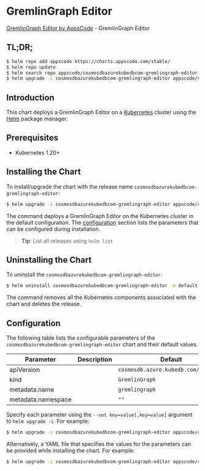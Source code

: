 # GremlinGraph Editor

[GremlinGraph Editor by AppsCode](https://appscode.com) - GremlinGraph Editor

## TL;DR;

```bash
$ helm repo add appscode https://charts.appscode.com/stable/
$ helm repo update
$ helm search repo appscode/cosmosdbazurekubedbcom-gremlingraph-editor --version=v0.25.0
$ helm upgrade -i cosmosdbazurekubedbcom-gremlingraph-editor appscode/cosmosdbazurekubedbcom-gremlingraph-editor -n default --create-namespace --version=v0.25.0
```

## Introduction

This chart deploys a GremlinGraph Editor on a [Kubernetes](http://kubernetes.io) cluster using the [Helm](https://helm.sh) package manager.

## Prerequisites

- Kubernetes 1.20+

## Installing the Chart

To install/upgrade the chart with the release name `cosmosdbazurekubedbcom-gremlingraph-editor`:

```bash
$ helm upgrade -i cosmosdbazurekubedbcom-gremlingraph-editor appscode/cosmosdbazurekubedbcom-gremlingraph-editor -n default --create-namespace --version=v0.25.0
```

The command deploys a GremlinGraph Editor on the Kubernetes cluster in the default configuration. The [configuration](#configuration) section lists the parameters that can be configured during installation.

> **Tip**: List all releases using `helm list`

## Uninstalling the Chart

To uninstall the `cosmosdbazurekubedbcom-gremlingraph-editor`:

```bash
$ helm uninstall cosmosdbazurekubedbcom-gremlingraph-editor -n default
```

The command removes all the Kubernetes components associated with the chart and deletes the release.

## Configuration

The following table lists the configurable parameters of the `cosmosdbazurekubedbcom-gremlingraph-editor` chart and their default values.

|     Parameter      | Description |                     Default                     |
|--------------------|-------------|-------------------------------------------------|
| apiVersion         |             | <code>cosmosdb.azure.kubedb.com/v1alpha1</code> |
| kind               |             | <code>GremlinGraph</code>                       |
| metadata.name      |             | <code>gremlingraph</code>                       |
| metadata.namespace |             | <code>""</code>                                 |


Specify each parameter using the `--set key=value[,key=value]` argument to `helm upgrade -i`. For example:

```bash
$ helm upgrade -i cosmosdbazurekubedbcom-gremlingraph-editor appscode/cosmosdbazurekubedbcom-gremlingraph-editor -n default --create-namespace --version=v0.25.0 --set apiVersion=cosmosdb.azure.kubedb.com/v1alpha1
```

Alternatively, a YAML file that specifies the values for the parameters can be provided while
installing the chart. For example:

```bash
$ helm upgrade -i cosmosdbazurekubedbcom-gremlingraph-editor appscode/cosmosdbazurekubedbcom-gremlingraph-editor -n default --create-namespace --version=v0.25.0 --values values.yaml
```
